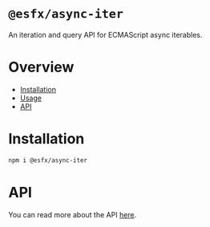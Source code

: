 # `@esfx/async-iter`

An iteration and query API for ECMAScript async iterables.

# Overview

* [Installation](#installation)
* [Usage](#usage)
* [API](#api)

# Installation

```sh
npm i @esfx/async-iter
```

# API

You can read more about the API [here](https://esfx.github.io/esfx/api/async-iter.html).

